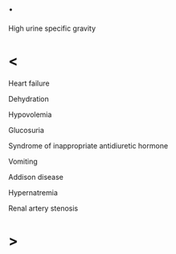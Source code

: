 # .

High urine specific gravity

# <

Heart failure

Dehydration

Hypovolemia

Glucosuria

Syndrome of inappropriate antidiuretic hormone

Vomiting

Addison disease

Hypernatremia

Renal artery stenosis

# >

